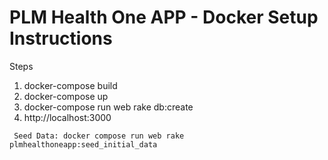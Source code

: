 # PLM Health One APP - Docker Setup Instructions
Steps
1. docker-compose build
2. docker-compose up
3. docker-compose run web rake db:create
4. http://localhost:3000

```
 Seed Data: docker compose run web rake plmhealthoneapp:seed_initial_data
```
